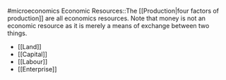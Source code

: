 #microeconomics 
Economic Resources::The [[Production|four factors of production]] are all economics resources. Note that money is not an economic resource as it is merely a means of exchange between two things.
* [[Land]]
* [[Capital]]
* [[Labour]]
* [[Enterprise]]




